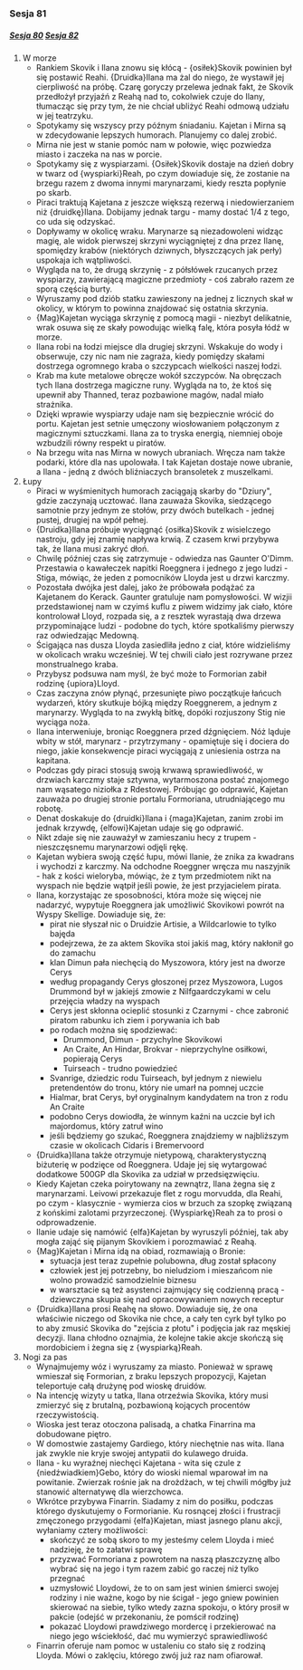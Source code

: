 ### Sesja 81
##### [Sesja 80](#sesja-80) [Sesja 82](#sesja-82)
1. W morze
    - Rankiem Skovik i Ilana znowu się kłócą - {osiłek}Skovik powinien był się postawić Reahi. {Druidka}Ilana ma żal do niego, że wystawił jej cierpliwość na próbę. Czarę goryczy przelewa jednak fakt, że Skovik przedłożył przyjaźń z Reahą nad to, cokolwiek czuje do Ilany, tłumacząc się przy tym, że nie chciał ubliżyć Reahi odmową udziału w jej teatrzyku.
    - Spotykamy się wszyscy przy późnym śniadaniu. Kajetan i Mirna są w zdecydowanie lepszych humorach. Planujemy co dalej zrobić.
    - Mirna nie jest w stanie pomóc nam w połowie, więc pozwiedza miasto i zaczeka na nas w porcie.
    - Spotykamy się z wyspiarzami. {Osiłek}Skovik dostaje na dzień dobry w twarz od {wyspiarki}Reah, po czym dowiaduje się, że zostanie na brzegu razem z dwoma innymi marynarzami, kiedy reszta popłynie po skarb.
    - Piraci traktują Kajetana z jeszcze większą rezerwą i niedowierzaniem niż {druidkę}Ilana. Dobijamy jednak targu - mamy dostać 1/4 z tego, co uda się odzyskać.
    - Dopływamy w okolicę wraku. Marynarze są niezadowoleni widząc magię, ale widok pierwszej skrzyni wyciągniętej z dna przez Ilanę, spomiędzy krabów (niektórych dziwnych, błyszczących jak perły) uspokaja ich wątpliwości.
    - Wygląda na to, że drugą skrzynię - z półsłówek rzucanych przez wyspiarzy, zawierającą magiczne przedmioty - coś zabrało razem ze sporą częścią burty.
    - Wyruszamy pod dziób statku zawieszony na jednej z licznych skał w okolicy, w którym to powinna znajdować się ostatnia skrzynia.
    - {Mag}Kajetan wyciąga skrzynię z pomocą magii - niezbyt delikatnie, wrak osuwa się ze skały powodując wielką falę, która posyła łódź w morze.
    - Ilana robi na łodzi miejsce dla drugiej skrzyni. Wskakuje do wody i obserwuje, czy nic nam nie zagraża, kiedy pomiędzy skałami dostrzega ogromnego kraba o szczypcach wielkości naszej łodzi.
    - Krab ma kute metalowe obręcze wokół szczypców. Na obręczach tych Ilana dostrzega magiczne runy. Wygląda na to, że ktoś się upewnił aby Thanned, teraz pozbawione magów, nadal miało strażnika.
    - Dzięki wprawie wyspiarzy udaje nam się bezpiecznie wrócić do portu. Kajetan jest setnie umęczony wiosłowaniem połączonym z magicznymi sztuczkami. Ilana za to tryska energią, niemniej oboje wzbudzili równy respekt u piratów.
    - Na brzegu wita nas Mirna w nowych ubraniach. Wręcza nam także podarki, które dla nas upolowała. I tak Kajetan dostaje nowe ubranie, a Ilana - jedną z dwóch bliźniaczych bransoletek z muszelkami.
2. Łupy
    - Piraci w wyśmienitych humorach zaciągają skarby do "Dziury", gdzie zaczynają ucztować. Ilana zauważa Skovika, siedzącego samotnie przy jednym ze stołów, przy dwóch butelkach - jednej pustej, drugiej na wpół pełnej.
    - {Druidka}Ilana próbuje wyciągnąć {osiłka}Skovik z wisielczego nastroju, gdy jej znamię napływa krwią. Z czasem krwi przybywa tak, że Ilana musi zakryć dłoń.
    - Chwilę później czas się zatrzymuje - odwiedza nas Gaunter O'Dimm. Przestawia o kawałeczek napitki Roeggnera i jednego z jego ludzi - Stiga, mówiąc, że jeden z pomocników Lloyda jest u drzwi karczmy.
    - Pozostała dwójka jest dalej, jako że próbowała podążać za Kajetanem do Kerack. Gaunter gratuluje nam pomysłowości. W wizjii przedstawionej nam w czyimś kuflu z piwem widzimy jak ciało, które kontrolował Lloyd, rozpada się, a z resztek wyrastają dwa drzewa przypominające ludzi - podobne do tych, które spotkaliśmy pierwszy raz odwiedzając Medowną.
    - Ścigająca nas dusza Lloyda zasiedliła jedno z ciał, które widzieliśmy w okolicach wraku wcześniej. W tej chwili ciało jest rozrywane przez monstrualnego kraba.
    - Przybysz podsuwa nam myśl, że być może to Formorian zabił rodzinę {upiora}Lloyd.
    - Czas zaczyna znów płynąć, przesunięte piwo początkuje łańcuch wydarzeń, który skutkuje bójką między Roeggnerem, a jednym z marynarzy. Wygląda to na zwykłą bitkę, dopóki rozjuszony Stig nie wyciąga noża.
    - Ilana interweniuje, broniąc Roeggnera przed dźgnięciem. Nóż ląduje wbity w stół, marynarz - przytrzymany - opamiętuje się i dociera do niego, jakie konsekwencje piraci wyciągają z uniesienia ostrza na kapitana.
    - Podczas gdy piraci stosują swoją krwawą sprawiedliwość, w drzwiach karczmy staje sztywna, wytarmoszona postać znajomego nam wąsatego niziołka z Rdestowej. Próbując go odprawić, Kajetan zauważa po drugiej stronie portalu Formoriana, utrudniającego mu robotę.
    - Denat doskakuje do {druidki}Ilana i {maga}Kajetan, zanim zrobi im jednak krzywdę, {elfowi}Kajetan udaje się go odprawić.
    - Nikt zdaje się nie zauważył w zamieszaniu hecy z trupem - nieszczęsnemu marynarzowi odjęli rękę.
    - Kajetan wybiera swoją część łupu, mówi Ilanie, że znika za kwadrans i wychodzi z karczmy. Na odchodne Roeggner wręcza mu naszyjnik - hak z kości wieloryba, mówiąc, że z tym przedmiotem nikt na wyspach nie będzie wątpił jeśli powie, że jest przyjacielem pirata.
    - Ilana, korzystając ze sposobności, która może się więcej nie nadarzyć, wypytuje Roeggnera jak umożliwić Skovikowi powrót na Wyspy Skellige. Dowiaduje się, że:
        - pirat nie słyszał nic o Druidzie Artisie, a Wildcarlowie to tylko bajęda
        - podejrzewa, że za aktem Skovika stoi jakiś mag, który nakłonił go do zamachu
        - klan Dimun pała niechęcią do Myszowora, który jest na dworze Cerys
        - według propagandy Cerys głoszonej przez Myszowora, Lugos Drummond był w jakiejś zmowie z Nilfgaardczykami w celu przejęcia władzy na wyspach
        - Cerys jest skłonna ocieplić stosunki z Czarnymi - chce zabronić piratom rabunku ich ziem i porywania ich bab
        - po rodach można się spodziewać:
            - Drummond, Dimun - przychylne Skovikowi
            - An Craite, An Hindar, Brokvar - nieprzychylne osiłkowi, popierają Cerys
            - Tuirseach  - trudno powiedzieć
        - Svanrige, dziedzic rodu Tuirseach, był jednym z niewielu pretendentów do tronu, który nie umarł na pomnej uczcie
        - Hialmar, brat Cerys, był oryginalnym kandydatem na tron z rodu An Craite
        - podobno Cerys dowiodła, że winnym kaźni na uczcie był ich majordomus, który zatruł wino
        - jeśli będziemy go szukać, Roeggnera znajdziemy w najbliższym czasie w okolicach Cidaris i Bremervoord
    - {Druidka}Ilana także otrzymuje nietypową, charakterystyczną biżuterię w podzięce od Roeggnera. Udaje jej się wytargować dodatkowe 500GP dla Skovika za udział w przedsięzwięciu.
    - Kiedy Kajetan czeka poirytowany na zewnątrz, Ilana żegna się z marynarzami. Leivowi przekazuje flet z rogu morvudda, dla Reahi, po czym - klasycznie - wymierza cios w brzuch za szopkę związaną z końskimi zalotami przyrzeczonej. {Wyspiarkę}Reah za to prosi o odprowadzenie.
    - Ilanie udaje się namówić {elfa}Kajetan by wyruszyli później, tak aby mogła zająć się pijanym Skovikiem i porozmawiać z Reahą.
    - {Mag}Kajetan i Mirna idą na obiad, rozmawiają o Bronie:
        - sytuacja jest teraz zupełnie polubowna, dług został spłacony
        - człowiek jest jej potrzebny, bo nieludziom i mieszańcom nie wolno prowadzić samodzielnie biznesu
        - w warsztacie są też asystenci zajmujący się codzienną pracą - dziewczyna skupia się nad opracowywaniem nowych receptur
    - {Druidka}Ilana prosi Reahę na słowo. Dowiaduje się, że ona właściwie niczego od Skovika nie chce, a cały ten cyrk był tylko po to aby zmusić Skovika do "zejścia z płotu" i podjęcia jak raz męskiej decyzji. Ilana chłodno oznajmia, że kolejne takie akcje skończą się mordobiciem i żegna się z {wyspiarką}Reah.
3. Nogi za pas
    - Wynajmujemy wóz i wyruszamy za miasto. Ponieważ w sprawę wmieszał się Formorian, z braku lepszych propozycji, Kajetan teleportuje całą drużynę pod wioskę druidów.
    - Na intencję wizyty u tatka, Ilana otrzeźwia Skovika, który musi zmierzyć się z brutalną, pozbawioną kojących procentów rzeczywistością.
    - Wioska jest teraz otoczona palisadą, a chatka Finarrina ma dobudowane piętro.
    - W domostwie zastajemy Gardiego, który niechętnie nas wita. Ilana jak zwykle nie kryje swojej antypatii do kulawego druida.
    - Ilana - ku wyraźnej niechęci Kajetana - wita się czule z {niedźwiadkiem}Gebo, który do wioski niemal wparował im na powitanie. Zwierzak rośnie jak na drożdżach, w tej chwili mógłby już stanowić alternatywę dla wierzchowca.
    - Wkrótce przybywa Finarrin. Siadamy z nim do posiłku, podczas którego dyskutujemy o Formorianie. Ku rosnącej złości i frustracji zmęczonego przygodami {elfa}Kajetan, miast jasnego planu akcji, wyłaniamy cztery możliwości:
        - skończyć ze sobą skoro to my jesteśmy celem Lloyda i mieć nadzieję, że to załatwi sprawę
        - przyzwać Formoriana z powrotem na naszą płaszczyznę albo wybrać się na jego i tym razem zabić go raczej niż tylko przegnać
        - uzmysłowić Lloydowi, że to on sam jest winien śmierci swojej rodziny i nie ważne, kogo by nie ścigał - jego gniew powinien skierować na siebie, tylko wtedy zazna spokoju, o który prosił w pakcie (odejść w przekonaniu, że pomścił rodzinę)
        - pokazać Lloydowi prawdziwego mordercę i przekierować na niego jego wściekłość, dać mu wymierzyć sprawiedliwość
    - Finarrin oferuje nam pomoc w ustaleniu co stało się z rodziną Lloyda. Mówi o zaklęciu, którego zwój już raz nam ofiarował.
